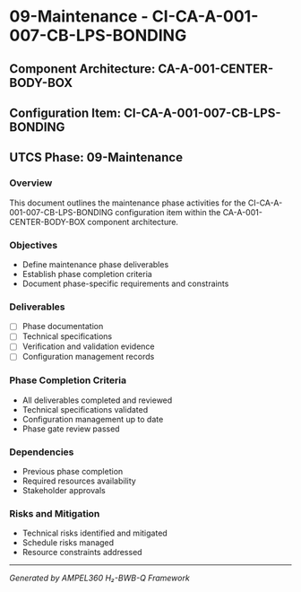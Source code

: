 # 09-Maintenance - CI-CA-A-001-007-CB-LPS-BONDING

## Component Architecture: CA-A-001-CENTER-BODY-BOX
## Configuration Item: CI-CA-A-001-007-CB-LPS-BONDING
## UTCS Phase: 09-Maintenance

### Overview
This document outlines the maintenance phase activities for the CI-CA-A-001-007-CB-LPS-BONDING configuration item within the CA-A-001-CENTER-BODY-BOX component architecture.

### Objectives
- Define maintenance phase deliverables
- Establish phase completion criteria
- Document phase-specific requirements and constraints

### Deliverables
- [ ] Phase documentation
- [ ] Technical specifications
- [ ] Verification and validation evidence
- [ ] Configuration management records

### Phase Completion Criteria
- All deliverables completed and reviewed
- Technical specifications validated
- Configuration management up to date
- Phase gate review passed

### Dependencies
- Previous phase completion
- Required resources availability
- Stakeholder approvals

### Risks and Mitigation
- Technical risks identified and mitigated
- Schedule risks managed
- Resource constraints addressed

---
*Generated by AMPEL360 H₂-BWB-Q Framework*
